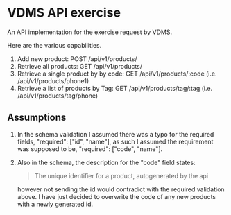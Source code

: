 # VDMS API exercise

An API implementation for the exercise request by VDMS.

Here are the various capabilities.

1. Add new product: POST /api/v1/products/
2. Retrieve all products: GET /api/v1/products/
3. Retrieve a single product by by code: GET /api/v1/products/:code (i.e. /api/v1/products/phone1)
4. Retrieve a list of products by Tag: GET /api/v1/products/tag/:tag (i.e. /api/v1/products/tag/phone)


## Assumptions
1. In the schema validation I assumed there was a typo for the required fields, "required": ["id", "name"], as such I assumed the requirement was supposed to be,  "required": ["code", "name"].
2. Also in the schema, the description for the "code" field states:

	> The unique identifier for a product, autogenerated by the api

	however not sending the id would contradict with the required validation above.  I have just decided to overwrite the code of any new products with a newly generated id.